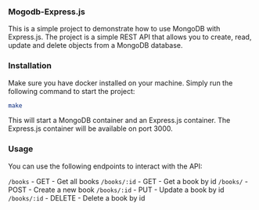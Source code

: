 ### Mogodb-Express.js

This is a simple project to demonstrate how to use MongoDB with Express.js. The project is a simple REST API that allows you to create, read, update and delete objects from a MongoDB database.

### Installation

Make sure you have docker installed on your machine.
Simply run the following command to start the project:

```bash
make
```

This will start a MongoDB container and an Express.js container. The Express.js container will be available on port 3000.

### Usage

You can use the following endpoints to interact with the API:

`/books` - GET - Get all books
`/books/:id` - GET - Get a book by id
`/books/` - POST - Create a new book
`/books/:id` - PUT - Update a book by id
`/books/:id` - DELETE - Delete a book by id